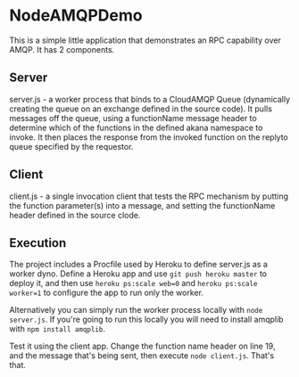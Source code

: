 # NodeAMQPDemo

This is a simple little application that demonstrates an RPC capability over AMQP.  It has 2 components.

## Server 

server.js - a worker process that binds to a CloudAMQP Queue (dynamically creating the queue on an exchange defined in the source code).  It pulls messages off the queue, using a functionName message header to determine which of the functions in the defined akana namespace to invoke.  It then places the response from the invoked function on the replyto queue specified by the requestor.

## Client

client.js - a single invocation client that tests the RPC mechanism by putting the function parameter(s) into a message, and setting the functionName header defined in the source clode.

## Execution

The project includes a Procfile used by Heroku to define server.js as a worker dyno.  Define a Heroku app and use ```git push heroku master``` to deploy it, and then use ```heroku ps:scale web=0``` and ```heroku ps:scale worker=1``` to configure the app to run only the worker.

Alternatively you can simply run the worker process locally with ```node server.js```.  If you're going to run this locally you will need to install amqplib with ```npm install amqplib```.

Test it using the client app.  Change the function name header on line 19, and the message that's being sent, then execute ```node client.js```.  That's that.